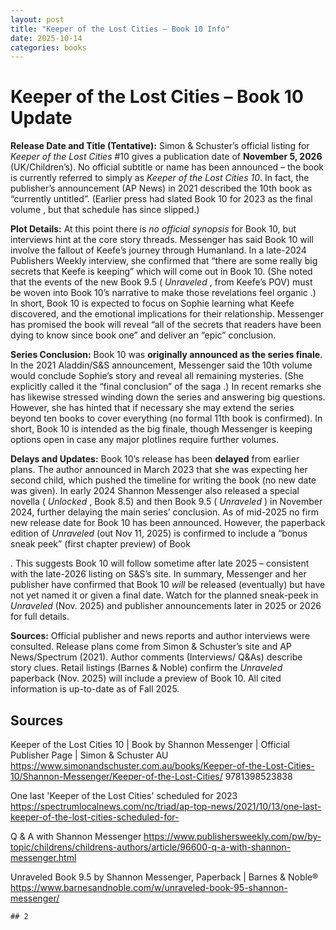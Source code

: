 ```yaml
---
layout: post
title: "Keeper of the Lost Cities – Book 10 Info"
date: 2025-10-14
categories: books
---
```


# Keeper of the Lost Cities – Book 10 Update

**Release Date and Title (Tentative):** Simon & Schuster’s official listing for _Keeper of the Lost Cities_ #10 gives
a publication date of **November 5, 2026** (UK/Children’s). No official subtitle or name has been
announced – the book is currently referred to simply as _Keeper of the Lost Cities 10_. In fact, the publisher’s
announcement (AP News) in 2021 described the 10th book as “currently untitled”. (Earlier press had
slated Book 10 for 2023 as the final volume , but that schedule has since slipped.)

**Plot Details:** At this point there is _no official synopsis_ for Book 10, but interviews hint at the core story
threads. Messenger has said Book 10 will involve the fallout of Keefe’s journey through Humanland. In a
late-2024 Publishers Weekly interview, she confirmed that “there are some really big secrets that Keefe is
keeping” which will come out in Book 10. (She noted that the events of the new Book 9.5 ( _Unraveled_ ,
from Keefe’s POV) must be woven into Book 10’s narrative to make those revelations feel organic .) In
short, Book 10 is expected to focus on Sophie learning what Keefe discovered, and the emotional
implications for their relationship. Messenger has promised the book will reveal “all of the secrets that
readers have been dying to know since book one” and deliver an “epic” conclusion.

**Series Conclusion:** Book 10 was **originally announced as the series finale**. In the 2021 Aladdin/S&S
announcement, Messenger said the 10th volume would conclude Sophie’s story and reveal all remaining
mysteries. (She explicitly called it the “final conclusion” of the saga .) In recent remarks she has
likewise stressed winding down the series and answering big questions. However, she has hinted
that if necessary she may extend the series beyond ten books to cover everything (no formal 11th book is
confirmed). In short, Book 10 is intended as the big finale, though Messenger is keeping options open in
case any major plotlines require further volumes.

**Delays and Updates:** Book 10’s release has been **delayed** from earlier plans. The author announced in
March 2023 that she was expecting her second child, which pushed the timeline for writing the book (no
new date was given). In early 2024 Shannon Messenger also released a special novella ( _Unlocked_ ,
Book 8.5) and then Book 9.5 ( _Unraveled_ ) in November 2024, further delaying the main series’ conclusion. As
of mid-2025 no firm new release date for Book 10 has been announced. However, the paperback edition of
_Unraveled_ (out Nov 11, 2025) is confirmed to include a “bonus sneak peek” (first chapter preview) of Book 

. This suggests Book 10 will follow sometime after late 2025 – consistent with the late-2026 listing
on S&S’s site. In summary, Messenger and her publisher have confirmed that Book 10 _will_ be released
(eventually) but have not yet named it or given a final date. Watch for the planned sneak-peek in _Unraveled_
(Nov. 2025) and publisher announcements later in 2025 or 2026 for full details.

**Sources:** Official publisher and news reports and author interviews were consulted. Release plans come
from Simon & Schuster’s site and AP News/Spectrum (2021). Author comments (Interviews/
Q&As) describe story clues. Retail listings (Barnes & Noble) confirm the _Unraveled_ paperback (Nov.
2025) will include a preview of Book 10. All cited information is up-to-date as of Fall 2025.

## Sources


Keeper of the Lost Cities 10 | Book by Shannon Messenger | Official Publisher Page | Simon & Schuster
AU
https://www.simonandschuster.com.au/books/Keeper-of-the-Lost-Cities-10/Shannon-Messenger/Keeper-of-the-Lost-Cities/
9781398523838

One last 'Keeper of the Lost Cities' scheduled for 2023
https://spectrumlocalnews.com/nc/triad/ap-top-news/2021/10/13/one-last-keeper-of-the-lost-cities-scheduled-for-

Q & A with Shannon Messenger
https://www.publishersweekly.com/pw/by-topic/childrens/childrens-authors/article/96600-q-a-with-shannon-messenger.html

Unraveled Book 9.5 by Shannon Messenger, Paperback | Barnes & Noble®
https://www.barnesandnoble.com/w/unraveled-book-95-shannon-messenger/

```
## 2


